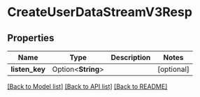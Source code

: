 # CreateUserDataStreamV3Resp

## Properties

Name | Type | Description | Notes
------------ | ------------- | ------------- | -------------
**listen_key** | Option<**String**> |  | [optional]

[[Back to Model list]](../README.md#documentation-for-models) [[Back to API list]](../README.md#documentation-for-api-endpoints) [[Back to README]](../README.md)



